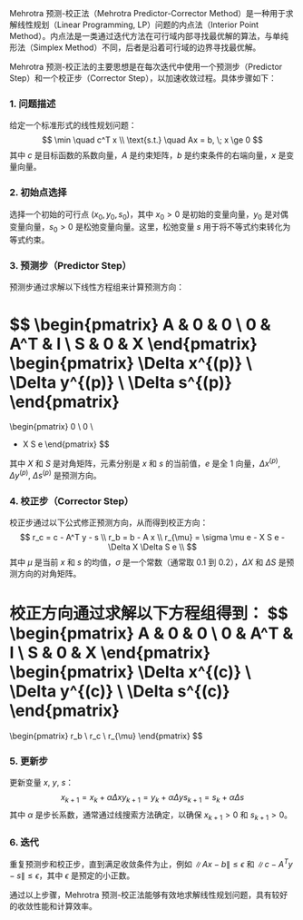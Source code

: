 Mehrotra 预测-校正法（Mehrotra Predictor-Corrector Method）是一种用于求解线性规划（Linear Programming, LP）问题的内点法（Interior Point Method）。内点法是一类通过迭代方法在可行域内部寻找最优解的算法，与单纯形法（Simplex Method）不同，后者是沿着可行域的边界寻找最优解。

Mehrotra 预测-校正法的主要思想是在每次迭代中使用一个预测步（Predictor Step）和一个校正步（Corrector Step），以加速收敛过程。具体步骤如下：

### 1. 问题描述

给定一个标准形式的线性规划问题：
$$
 \min \quad  c^T x \\
 \text{s.t.} \quad  Ax = b, \; x \ge 0 
$$
其中 $c$ 是目标函数的系数向量，$A$ 是约束矩阵，$b$ 是约束条件的右端向量，$x$ 是变量向量。

### 2. 初始点选择

选择一个初始的可行点 $(x_0, y_0, s_0)$，其中 $x_0 > 0$ 是初始的变量向量，$y_0$ 是对偶变量向量，$s_0 > 0$ 是松弛变量向量。这里，松弛变量 $s$ 用于将不等式约束转化为等式约束。

### 3. 预测步（Predictor Step）

预测步通过求解以下线性方程组来计算预测方向：

$$
\begin{pmatrix}
A & 0 & 0 \\
0 & A^T & I \\
S & 0 & X 
\end{pmatrix}
\begin{pmatrix}
\Delta x^{(p)} \\
\Delta y^{(p)} \\
\Delta s^{(p)}
\end{pmatrix}
=
\begin{pmatrix}
0 \\
0 \\
- X S e
\end{pmatrix} 
$$

其中 $X$ 和 $S$ 是对角矩阵，元素分别是 $x$ 和 $s$ 的当前值，$e$ 是全 1 向量，$\Delta x^{(p)}$, $\Delta y^{(p)}$, $\Delta s^{(p)}$ 是预测方向。

### 4. 校正步（Corrector Step）

校正步通过以下公式修正预测方向，从而得到校正方向：
$$
 r_c = c - A^T y - s \\
 r_b = b - A x \\
 r_{\mu} = \sigma \mu e - X S e - \Delta X \Delta S e \\
$$
其中 $\mu$ 是当前 $x$ 和 $s$ 的均值，$\sigma$ 是一个常数（通常取 0.1 到 0.2），$\Delta X$ 和 $\Delta S$ 是预测方向的对角矩阵。

校正方向通过求解以下方程组得到：
$$
 \begin{pmatrix}
A & 0 & 0 \\
0 & A^T & I \\
S & 0 & X 
\end{pmatrix}
\begin{pmatrix}
\Delta x^{(c)} \\
\Delta y^{(c)} \\
\Delta s^{(c)}
\end{pmatrix}
=
\begin{pmatrix}
r_b \\
r_c \\
r_{\mu}
\end{pmatrix} 
$$

### 5. 更新步

更新变量 $x$, $y$, $s$：
$$
 x_{k+1} = x_k + \alpha \Delta x 
 y_{k+1} = y_k + \alpha \Delta y 
 s_{k+1} = s_k + \alpha \Delta s 
$$
其中 $\alpha$ 是步长系数，通常通过线搜索方法确定，以确保 $x_{k+1} > 0$ 和 $s_{k+1} > 0$。

### 6. 迭代

重复预测步和校正步，直到满足收敛条件为止，例如 $\| Ax - b \| \le \epsilon$ 和 $\| c - A^T y - s \| \le \epsilon$，其中 $\epsilon$ 是预定的小正数。

通过以上步骤，Mehrotra 预测-校正法能够有效地求解线性规划问题，具有较好的收敛性能和计算效率。